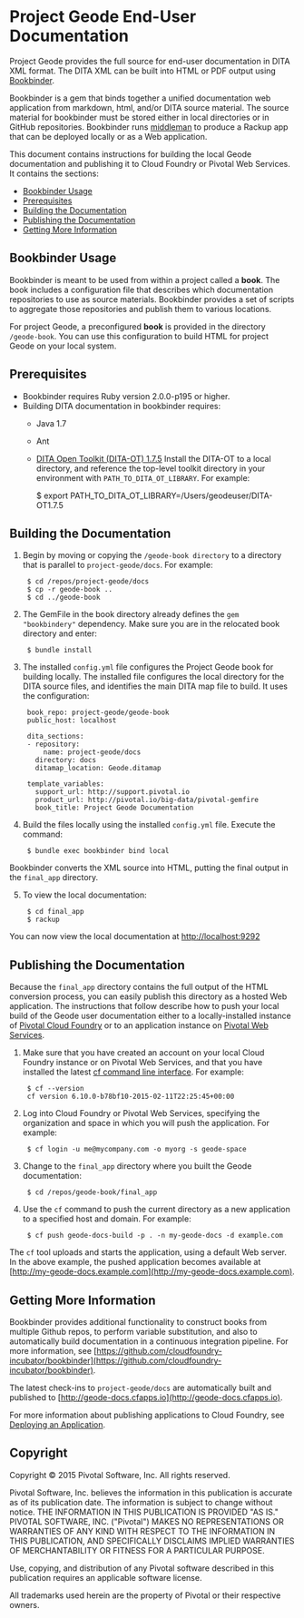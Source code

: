 # Project Geode End-User Documentation

Project Geode provides the full source for end-user documentation in DITA XML format. The DITA XML can be built into HTML or PDF output using [Bookbinder](https://github.com/cloudfoundry-incubator/bookbinder).  

Bookbinder is a gem that binds together a unified documentation web application from markdown, html, and/or DITA source material. The source material for bookbinder must be stored either in local directories or in GitHub repositories. Bookbinder runs [middleman](http://middlemanapp.com/) to produce a Rackup app that can be deployed locally or as a Web application.

This document contains instructions for building the local Geode documentation and publishing it to Cloud Foundry or Pivotal Web Services. It contains the sections:

* [Bookbinder Usage](#usage)
* [Prerequisites](#prereq)
* [Building the Documentation](#building)
* [Publishing the Documentation](#publishing)
* [Getting More Information](#moreinfo)

<a name="usage"></a>
## Bookbinder Usage

Bookbinder is meant to be used from within a project called a **book**. The book includes a configuration file that describes which documentation repositories to use as source materials. Bookbinder provides a set of scripts to aggregate those repositories and publish them to various locations.

For project Geode, a preconfigured **book** is provided in the directory `/geode-book`.  You can use this configuration to build HTML for project Geode on your local system.

<a name="prereq"></a>
## Prerequisites

* Bookbinder requires Ruby version 2.0.0-p195 or higher.
* Building DITA documentation in bookbinder requires:
  * Java 1.7
  * Ant
  * [DITA Open Toolkit (DITA-OT) 1.7.5](http://sourceforge.net/projects/dita-ot/files/DITA-OT%20Stable%20Release/DITA%20Open%20Toolkit%201.7/) Install the DITA-OT to a local directory, and reference the top-level toolkit directory in your environment with `PATH_TO_DITA_OT_LIBRARY`. For example:

      $ export PATH_TO_DITA_OT_LIBRARY=/Users/geodeuser/DITA-OT1.7.5

<a name="building"></a>
## Building the Documentation

1. Begin by moving or copying the `/geode-book directory` to a directory that is parallel to `project-geode/docs`. For example:

        $ cd /repos/project-geode/docs
        $ cp -r geode-book ..
        $ cd ../geode-book

2. The GemFile in the book directory already defines the `gem "bookbindery"` dependency. Make sure you are in the relocated book directory and enter:

        $ bundle install
     
3. The installed `config.yml` file configures the Project Geode book for building locally.  The installed file configures the local directory for the DITA source files, and identifies the main DITA map file to build. It uses the configuration:

        book_repo: project-geode/geode-book
        public_host: localhost
    
        dita_sections:
        - repository:
            name: project-geode/docs
          directory: docs
          ditamap_location: Geode.ditamap
        
        template_variables:
          support_url: http://support.pivotal.io
          product_url: http://pivotal.io/big-data/pivotal-gemfire
          book_title: Project Geode Documentation

4. Build the files locally using the installed `config.yml` file. Execute the command:

        $ bundle exec bookbinder bind local
    
  Bookbinder converts the XML source into HTML, putting the final output in the `final_app` directory.
  
5. To view the local documentation:

        $ cd final_app
        $ rackup
    
  You can now view the local documentation at [http://localhost:9292](http://localhost:9292)

<a name="publishing"></a>
## Publishing the Documentation
Because the `final_app` directory contains the full output of the HTML conversion process, you can easily publish this directory as a hosted Web application. The instructions that follow describe how to push your local build of the Geode user documentation either to a locally-installed instance of [Pivotal Cloud Foundry](http://cloudfoundry.org/index.html) or to an application instance on [Pivotal Web Services](https://run.pivotal.io/).  

1. Make sure that you have created an account on your local Cloud Foundry instance or on Pivotal Web Services, and that you have installed the latest [cf command line interface](http://docs.cloudfoundry.org/devguide/installcf/). For example:

        $ cf --version
        cf version 6.10.0-b78bf10-2015-02-11T22:25:45+00:00

2. Log into Cloud Foundry or Pivotal Web Services, specifying the organization and space in which you will push the application. For example:

        $ cf login -u me@mycompany.com -o myorg -s geode-space

3. Change to the `final_app` directory where you built the Geode documentation:

        $ cd /repos/geode-book/final_app
        
4. Use the `cf` command to push the current directory as a new application to a specified host and domain. For example:

        $ cf push geode-docs-build -p . -n my-geode-docs -d example.com 

  The `cf` tool uploads and starts the application, using a default Web server. In the above example, the pushed application becomes available at [http://my-geode-docs.example.com](http://my-geode-docs.example.com).

<a name="moreinfo"></a>  
## Getting More Information

Bookbinder provides additional functionality to construct books from multiple Github repos, to perform variable substitution, and also to automatically build documentation in a continuous integration pipeline.  For more information, see [https://github.com/cloudfoundry-incubator/bookbinder](https://github.com/cloudfoundry-incubator/bookbinder).

The latest check-ins to `project-geode/docs` are automatically built and published to [http://geode-docs.cfapps.io](http://geode-docs.cfapps.io).

For more information about publishing applications to Cloud Foundry, see [Deploying an Application](http://docs.pivotal.io/pivotalcf/devguide/deploy-apps/deploy-app.html).

## Copyright

Copyright © 2015 Pivotal Software, Inc. All rights reserved.

Pivotal Software, Inc. believes the information in this publication
is accurate as of its publication date. The information is subject
to change without notice. THE INFORMATION IN THIS PUBLICATION IS 
PROVIDED "AS IS." PIVOTAL SOFTWARE, INC. ("Pivotal") MAKES NO 
REPRESENTATIONS OR WARRANTIES OF ANY KIND WITH RESPECT TO THE 
INFORMATION IN THIS PUBLICATION, AND SPECIFICALLY DISCLAIMS IMPLIED 
WARRANTIES OF MERCHANTABILITY OR FITNESS FOR A PARTICULAR PURPOSE.

Use, copying, and distribution of any Pivotal software described in
this publication requires an applicable software license.

All trademarks used herein are the property of Pivotal or their 
respective owners.
